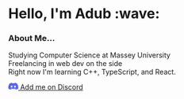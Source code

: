 <h1> Hello, I'm Adub :wave: </h1>

<h3>About Me...</h3>
<p> Studying Computer Science at Massey University <br>
Freelancing in web dev on the side
<br/>
Right now I'm learning C++, TypeScript, and React.
</p>

<a href="https://discordapp.com/users/376211192307384330/">
<img src="discord.png" height="14px" width="20px"/>
Add me on Discord</a>

